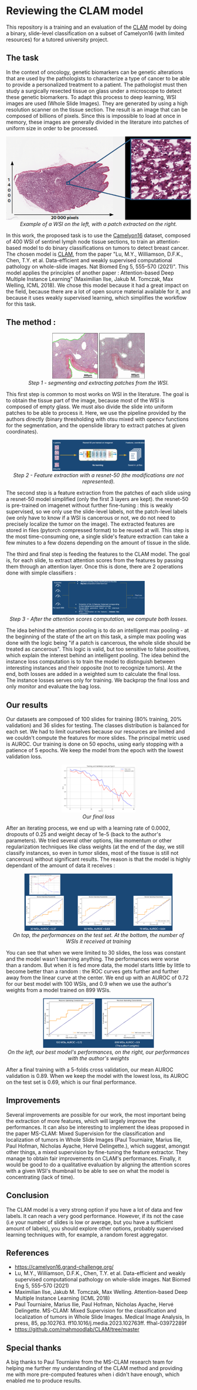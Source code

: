 # Reviewing the CLAM model
This repository is a training and an evaluation of the [CLAM](https://github.com/mahmoodlab/CLAM) model by doing a binary, slide-level classification on a subset of Camelyon16 (with limited resources) for a tutored university project.

## The task
In the context of oncology, genetic biomarkers can be genetic alterations that are used by the pathologists to characterize a type of cancer to be able to provide a personalized treatment to a patient. The pathologist must then study a surgically resected tissue on glass under a microscope to detect these genetic biomarkers. To adapt this process to deep learning, WSI images are used (Whole Slide Images). They are generated by using a high resolution scanner on the tissue section. The result is an image that can be composed of billions of pixels. Since this is impossible to load at once in memory, these images are generally divided in the literature into patches of uniform size in order to be processed.

<p align="center">
  <img src="/report_images/wsi_example.png" alt="Example of a WSI"/>
  <br>
  <em>Example of a WSI on the left, with a patch extracted on the right.</em>
</p>

In this work, the proposed task is to use the [Camelyon16](https://camelyon16.grand-challenge.org/) dataset, composed of 400 WSI of sentinel lymph node tissue sections, to train an attention-based model to do binary classifications on tumors to detect breast cancer.
The chosen model is [CLAM](https://github.com/mahmoodlab/CLAM), from the paper "Lu, M.Y., Williamson, D.F.K., Chen, T.Y. et al. Data-efficient and weakly supervised computational pathology on whole-slide images. Nat Biomed Eng 5, 555–570 (2021)". This model applies the principles of another paper : Attention-based Deep Multiple Instance Learning” (Maximilian Ilse, Jakub M. Tomczak, Max Welling, ICML 2018). We chose this model because it had a great impact on the field, because there are a lot of open source material available for it, and because it uses weakly supervised learning, which simplifies the workflow for this task.

## The method :

<p align="center">
  <img src="/report_images/seg_patch.png" alt="Step 1, segmenting and extracting patches from the WSI" width="50%"/>
  <br>
  <em>Step 1 - segmenting and extracting patches from the WSI.</em>
</p>

This first step is common to most works on WSI in the literature. The goal is to obtain the tissue part of the image, because most of the WSI is composed of empty glass. We must also divide the slide into uniform patches to be able to process it. Here, we use the pipeline provided by the authors directly (binary thresholding with otsu mixed with opencv functions for the segmentation, and the openslide library to extract patches at given coordinates).

<p align="center">
  <img src="/report_images/feature_extractions_eng.png" alt="Step2, feature extraction with a resnet-50" width="50%"/>
  <br>
  <em>Step 2 - Feature extraction with a resnet-50 (the modifications are not represented).</em>
</p>

The second step is a feature extraction from the patches of each slide using a resnet-50 model simplified (only the first 3 layers are kept). the resnet-50 is pre-trained on imagenet without further fine-tuning : this is weakly supervised, so we only use the slide-level labels, not the patch-level labels (we only have to know if a WSI is cancerous or not, we do not need to precisely localize the tumor on the image). The extracted features are stored in files (pytorch compressed format) to be reused at will. This step is the most time-consuming one, a single slide's feature extraction can take a few minutes to a few dozens depending on the amount of tissue in the slide.

The third and final step is feeding the features to the CLAM model. The goal is, for each slide, to extract attention scores from the features by passing them through an attention layer. Once this is done, there are 2 operations done with simple classifiers :

<p align="center">
  <img src="/report_images/clam_losses.png" alt="The CLAM model operations" width="50%"/>
  <br>
  <em>Step 3 - After the attention scores computation, we compute both losses.</em>
</p>

The idea behind the attention pooling is to do an intelligent max pooling - at the beginning of the state of the art on this task, a simple max pooling was done with the logic being "if a patch is cancerous, the whole slide should be treated as cancerous". This logic is valid, but too sensitive to false positives, which explain the interest behind an intelligent pooling. The idea behind the instance loss computation is to train the model to distinguish between interesting instances and their opposite (not to recognize tumors). At the end, both losses are added in a weighted sum to calculate the final loss.
The instance losses serves only for training. We backprop the final loss and only monitor and evaluate the bag loss.

## Our results

Our datasets are composed of 100 slides for training (80% training, 20% validation) and 36 slides for testing. The classes distribution is balanced for each set. We had to limit ourselves because our resources are limited and we couldn't compute the features for more slides.
The principal metric used is AUROC. Our training is done on 50 epochs, using early stopping with a patience of 5 epochs. We keep the model from the epoch with the lowest validation loss.

<p align="center">
  <img src="/report_images/final_loss.png" alt="Our final bag losses" width = "40%"/>
  <br>
  <em>Our final loss</em>
</p>

After an iterating process, we end up with a learning rate of 0.0002, dropouts of 0.25 and weight decay of 1e-5 (back to the author's parameters). We tried several other options, like momentum or other regularization techniques like class weights (at the end of the day, we still classify instances, so even in tumor slides, most of the tissue is still not cancerous) without significant results. The reason is that the model is highly dependant of the amount of data it receives :

<p align="center">
  <img src="/report_images/data_comparison1.png" alt="The model's performances depending on the number of WSIs - example 1" width = 80%/>
  <br>
  <em>On top, the performances on the test set. At the bottom, the number of WSIs it received at training</em>
</p>
You can see that when we were limited to 30 slides, the loss was constant and the model wasn't learning anything. The performances were worse than a random. But when it is fed more data, the model starts little by little to become better than a random : the ROC curves gets further and further away from the linear curve at the center. We end up with an AUROC of 0.72 for our best model with 100 WSIs, and 0.9 when we use the author's weights from a model trained on 899 WSIs.
<p align="center">
  <img src="/report_images/authors_weights.png" alt="The model's performances depending on the number of WSIs 2 - example 2" width = 60%/>
  <br>
  <em>On the left, our best model's performances, on the right, our performances with the author's weights</em>
</p>

After a final training with a 5-folds cross validation, our mean AUROC validation is 0.89. When we keep the model with the lowest loss, its AUROC on the test set is 0.69, which is our final performance.

## Improvements

Several improvements are possible for our work, the most important being the extraction of more features, which will largely improve the performances. 
It can also be interesting to implement the ideas proposed in the paper MS-CLAM: Mixed Supervision for the classification and localization of tumors in Whole Slide Images (Paul Tourniaire, Marius Ilie, Paul Hofman, Nicholas Ayache, Hervé Delingette.), which suggest, amongst other things, a mixed supervision by fine-tuning the feature extractor. They manage to obtain fair improvements on CLAM's performances. 
Finally, it would be good to do a qualitative evaluation by aligning the attention scores with a given WSI's thumbnail to be able to see on what the model is concentrating (lack of time).

## Conclusion

The CLAM model is a very strong option if you have a lot of data and few labels. It can reach a very good performance. However, if its not the case (i.e your number of slides is low or average, but you have a sufficient amount of labels), you should explore other options, probably supervised learning techniques with, for example, a random forest aggregator.

## References
* https://camelyon16.grand-challenge.org/
* Lu, M.Y., Williamson, D.F.K., Chen, T.Y. et al. Data-efficient and weakly supervised computational pathology on whole-slide images. Nat Biomed Eng 5, 555–570 (2021)
* Maximilian Ilse, Jakub M. Tomczak, Max Welling. Attention-based Deep Multiple Instance Learning (ICML 2018)
* Paul Tourniaire, Marius Ilie, Paul Hofman, Nicholas Ayache, Hervé Delingette. MS-CLAM: Mixed Supervision for the classification and localization of tumors in Whole Slide Images. Medical Image Analysis, In press, 85, pp.102763. ff10.1016/j.media.2023.102763ff. ffhal-03972289f
* https://github.com/mahmoodlab/CLAM/tree/master

## Special thanks
A big thanks to Paul Tourniaire from the MS-CLAM research team for helping me further my understanding of the CLAM method and providing me with more pre-computed features when i didn't have enough, which enabled me to produce results.
